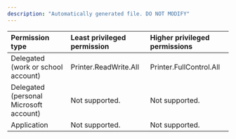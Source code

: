 ```yaml
---
description: "Automatically generated file. DO NOT MODIFY"
---
```


|Permission type|Least privileged permission|Higher privileged permissions|
|:---|:---|:---|
|Delegated (work or school account)|Printer.ReadWrite.All|Printer.FullControl.All|
|Delegated (personal Microsoft account)|Not supported.|Not supported.|
|Application|Not supported.|Not supported.|


